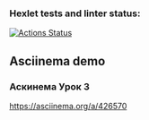 ### Hexlet tests and linter status:
[![Actions Status](https://github.com/Mentavr/frontend-project-lvl2/workflows/hexlet-check/badge.svg)](https://github.com/Mentavr/frontend-project-lvl2/actions)

## Asciinema demo
### Аскинема Урок 3
https://asciinema.org/a/426570